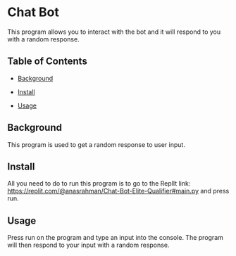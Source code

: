 # Chat Bot

This program allows you to interact with the bot and it will respond to you with a random response.

## Table of Contents

- [Background](#background)

- [Install](#install)

- [Usage](#usage)

## Background

This program is used to get a random response to user input.

## Install

All you need to do to run this program is to go to the ReplIt link: https://replit.com/@anasrahman/Chat-Bot-Elite-Qualifier#main.py and press run.

## Usage

Press run on the program and type an input into the console. The program will then respond to your input with a random response.